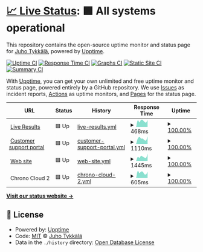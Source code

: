 # [📈 Live Status](https://up.enymind.com): <!--live status--> **🟩 All systems operational**

This repository contains the open-source uptime monitor and status page for [Juho Tykkälä](juho.tykkala.fi), powered by [Upptime](https://github.com/upptime/upptime).

[![Uptime CI](https://github.com/koj-co/upptime/workflows/Uptime%20CI/badge.svg)](https://github.com/koj-co/upptime/actions?query=workflow%3A%22Uptime+CI%22)
[![Response Time CI](https://github.com/koj-co/upptime/workflows/Response%20Time%20CI/badge.svg)](https://github.com/koj-co/upptime/actions?query=workflow%3A%22Response+Time+CI%22)
[![Graphs CI](https://github.com/koj-co/upptime/workflows/Graphs%20CI/badge.svg)](https://github.com/koj-co/upptime/actions?query=workflow%3A%22Graphs+CI%22)
[![Static Site CI](https://github.com/koj-co/upptime/workflows/Static%20Site%20CI/badge.svg)](https://github.com/koj-co/upptime/actions?query=workflow%3A%22Static+Site+CI%22)
[![Summary CI](https://github.com/koj-co/upptime/workflows/Summary%20CI/badge.svg)](https://github.com/koj-co/upptime/actions?query=workflow%3A%22Summary+CI%22)

With [Upptime](https://upptime.js.org), you can get your own unlimited and free uptime monitor and status page, powered entirely by a GitHub repository. We use [Issues](https://github.com/enyone/upptime/issues) as incident reports, [Actions](https://github.com/enyone/upptime/actions) as uptime monitors, and [Pages](https://up.enymind.com) for the status page.

<!--start: status pages-->
<!-- This summary is generated by Upptime (https://github.com/upptime/upptime) -->
<!-- Do not edit this manually, your changes will be overwritten -->
<!-- prettier-ignore -->
| URL | Status | History | Response Time | Uptime |
| --- | ------ | ------- | ------------- | ------ |
| <img alt="" src="https://favicons.githubusercontent.com/chrono.live" height="13"> [Live Results](http://chrono.live) | 🟩 Up | [live-results.yml](https://github.com/enyone/upptime/commits/HEAD/history/live-results.yml) | <details><summary><img alt="Response time graph" src="./graphs/live-results/response-time-week.png" height="20"> 468ms</summary><br><a href="https://up.enymind.com/history/live-results"><img alt="Response time 498" src="https://img.shields.io/endpoint?url=https%3A%2F%2Fraw.githubusercontent.com%2Fenyone%2Fupptime%2FHEAD%2Fapi%2Flive-results%2Fresponse-time.json"></a><br><a href="https://up.enymind.com/history/live-results"><img alt="24-hour response time 566" src="https://img.shields.io/endpoint?url=https%3A%2F%2Fraw.githubusercontent.com%2Fenyone%2Fupptime%2FHEAD%2Fapi%2Flive-results%2Fresponse-time-day.json"></a><br><a href="https://up.enymind.com/history/live-results"><img alt="7-day response time 468" src="https://img.shields.io/endpoint?url=https%3A%2F%2Fraw.githubusercontent.com%2Fenyone%2Fupptime%2FHEAD%2Fapi%2Flive-results%2Fresponse-time-week.json"></a><br><a href="https://up.enymind.com/history/live-results"><img alt="30-day response time 474" src="https://img.shields.io/endpoint?url=https%3A%2F%2Fraw.githubusercontent.com%2Fenyone%2Fupptime%2FHEAD%2Fapi%2Flive-results%2Fresponse-time-month.json"></a><br><a href="https://up.enymind.com/history/live-results"><img alt="1-year response time 498" src="https://img.shields.io/endpoint?url=https%3A%2F%2Fraw.githubusercontent.com%2Fenyone%2Fupptime%2FHEAD%2Fapi%2Flive-results%2Fresponse-time-year.json"></a></details> | <details><summary><a href="https://up.enymind.com/history/live-results">100.00%</a></summary><a href="https://up.enymind.com/history/live-results"><img alt="All-time uptime 100.00%" src="https://img.shields.io/endpoint?url=https%3A%2F%2Fraw.githubusercontent.com%2Fenyone%2Fupptime%2FHEAD%2Fapi%2Flive-results%2Fuptime.json"></a><br><a href="https://up.enymind.com/history/live-results"><img alt="24-hour uptime 100.00%" src="https://img.shields.io/endpoint?url=https%3A%2F%2Fraw.githubusercontent.com%2Fenyone%2Fupptime%2FHEAD%2Fapi%2Flive-results%2Fuptime-day.json"></a><br><a href="https://up.enymind.com/history/live-results"><img alt="7-day uptime 100.00%" src="https://img.shields.io/endpoint?url=https%3A%2F%2Fraw.githubusercontent.com%2Fenyone%2Fupptime%2FHEAD%2Fapi%2Flive-results%2Fuptime-week.json"></a><br><a href="https://up.enymind.com/history/live-results"><img alt="30-day uptime 100.00%" src="https://img.shields.io/endpoint?url=https%3A%2F%2Fraw.githubusercontent.com%2Fenyone%2Fupptime%2FHEAD%2Fapi%2Flive-results%2Fuptime-month.json"></a><br><a href="https://up.enymind.com/history/live-results"><img alt="1-year uptime 100.00%" src="https://img.shields.io/endpoint?url=https%3A%2F%2Fraw.githubusercontent.com%2Fenyone%2Fupptime%2FHEAD%2Fapi%2Flive-results%2Fuptime-year.json"></a></details>
| <img alt="" src="https://favicons.githubusercontent.com/support.enymind.fi" height="13"> [Customer support portal](https://support.enymind.fi) | 🟩 Up | [customer-support-portal.yml](https://github.com/enyone/upptime/commits/HEAD/history/customer-support-portal.yml) | <details><summary><img alt="Response time graph" src="./graphs/customer-support-portal/response-time-week.png" height="20"> 1110ms</summary><br><a href="https://up.enymind.com/history/customer-support-portal"><img alt="Response time 1032" src="https://img.shields.io/endpoint?url=https%3A%2F%2Fraw.githubusercontent.com%2Fenyone%2Fupptime%2FHEAD%2Fapi%2Fcustomer-support-portal%2Fresponse-time.json"></a><br><a href="https://up.enymind.com/history/customer-support-portal"><img alt="24-hour response time 1077" src="https://img.shields.io/endpoint?url=https%3A%2F%2Fraw.githubusercontent.com%2Fenyone%2Fupptime%2FHEAD%2Fapi%2Fcustomer-support-portal%2Fresponse-time-day.json"></a><br><a href="https://up.enymind.com/history/customer-support-portal"><img alt="7-day response time 1110" src="https://img.shields.io/endpoint?url=https%3A%2F%2Fraw.githubusercontent.com%2Fenyone%2Fupptime%2FHEAD%2Fapi%2Fcustomer-support-portal%2Fresponse-time-week.json"></a><br><a href="https://up.enymind.com/history/customer-support-portal"><img alt="30-day response time 1079" src="https://img.shields.io/endpoint?url=https%3A%2F%2Fraw.githubusercontent.com%2Fenyone%2Fupptime%2FHEAD%2Fapi%2Fcustomer-support-portal%2Fresponse-time-month.json"></a><br><a href="https://up.enymind.com/history/customer-support-portal"><img alt="1-year response time 1032" src="https://img.shields.io/endpoint?url=https%3A%2F%2Fraw.githubusercontent.com%2Fenyone%2Fupptime%2FHEAD%2Fapi%2Fcustomer-support-portal%2Fresponse-time-year.json"></a></details> | <details><summary><a href="https://up.enymind.com/history/customer-support-portal">100.00%</a></summary><a href="https://up.enymind.com/history/customer-support-portal"><img alt="All-time uptime 99.73%" src="https://img.shields.io/endpoint?url=https%3A%2F%2Fraw.githubusercontent.com%2Fenyone%2Fupptime%2FHEAD%2Fapi%2Fcustomer-support-portal%2Fuptime.json"></a><br><a href="https://up.enymind.com/history/customer-support-portal"><img alt="24-hour uptime 100.00%" src="https://img.shields.io/endpoint?url=https%3A%2F%2Fraw.githubusercontent.com%2Fenyone%2Fupptime%2FHEAD%2Fapi%2Fcustomer-support-portal%2Fuptime-day.json"></a><br><a href="https://up.enymind.com/history/customer-support-portal"><img alt="7-day uptime 100.00%" src="https://img.shields.io/endpoint?url=https%3A%2F%2Fraw.githubusercontent.com%2Fenyone%2Fupptime%2FHEAD%2Fapi%2Fcustomer-support-portal%2Fuptime-week.json"></a><br><a href="https://up.enymind.com/history/customer-support-portal"><img alt="30-day uptime 100.00%" src="https://img.shields.io/endpoint?url=https%3A%2F%2Fraw.githubusercontent.com%2Fenyone%2Fupptime%2FHEAD%2Fapi%2Fcustomer-support-portal%2Fuptime-month.json"></a><br><a href="https://up.enymind.com/history/customer-support-portal"><img alt="1-year uptime 99.73%" src="https://img.shields.io/endpoint?url=https%3A%2F%2Fraw.githubusercontent.com%2Fenyone%2Fupptime%2FHEAD%2Fapi%2Fcustomer-support-portal%2Fuptime-year.json"></a></details>
| <img alt="" src="https://favicons.githubusercontent.com/www.enymind.com" height="13"> [Web site](http://www.enymind.com) | 🟩 Up | [web-site.yml](https://github.com/enyone/upptime/commits/HEAD/history/web-site.yml) | <details><summary><img alt="Response time graph" src="./graphs/web-site/response-time-week.png" height="20"> 1445ms</summary><br><a href="https://up.enymind.com/history/web-site"><img alt="Response time 1337" src="https://img.shields.io/endpoint?url=https%3A%2F%2Fraw.githubusercontent.com%2Fenyone%2Fupptime%2FHEAD%2Fapi%2Fweb-site%2Fresponse-time.json"></a><br><a href="https://up.enymind.com/history/web-site"><img alt="24-hour response time 1789" src="https://img.shields.io/endpoint?url=https%3A%2F%2Fraw.githubusercontent.com%2Fenyone%2Fupptime%2FHEAD%2Fapi%2Fweb-site%2Fresponse-time-day.json"></a><br><a href="https://up.enymind.com/history/web-site"><img alt="7-day response time 1445" src="https://img.shields.io/endpoint?url=https%3A%2F%2Fraw.githubusercontent.com%2Fenyone%2Fupptime%2FHEAD%2Fapi%2Fweb-site%2Fresponse-time-week.json"></a><br><a href="https://up.enymind.com/history/web-site"><img alt="30-day response time 1416" src="https://img.shields.io/endpoint?url=https%3A%2F%2Fraw.githubusercontent.com%2Fenyone%2Fupptime%2FHEAD%2Fapi%2Fweb-site%2Fresponse-time-month.json"></a><br><a href="https://up.enymind.com/history/web-site"><img alt="1-year response time 1337" src="https://img.shields.io/endpoint?url=https%3A%2F%2Fraw.githubusercontent.com%2Fenyone%2Fupptime%2FHEAD%2Fapi%2Fweb-site%2Fresponse-time-year.json"></a></details> | <details><summary><a href="https://up.enymind.com/history/web-site">100.00%</a></summary><a href="https://up.enymind.com/history/web-site"><img alt="All-time uptime 100.00%" src="https://img.shields.io/endpoint?url=https%3A%2F%2Fraw.githubusercontent.com%2Fenyone%2Fupptime%2FHEAD%2Fapi%2Fweb-site%2Fuptime.json"></a><br><a href="https://up.enymind.com/history/web-site"><img alt="24-hour uptime 100.00%" src="https://img.shields.io/endpoint?url=https%3A%2F%2Fraw.githubusercontent.com%2Fenyone%2Fupptime%2FHEAD%2Fapi%2Fweb-site%2Fuptime-day.json"></a><br><a href="https://up.enymind.com/history/web-site"><img alt="7-day uptime 100.00%" src="https://img.shields.io/endpoint?url=https%3A%2F%2Fraw.githubusercontent.com%2Fenyone%2Fupptime%2FHEAD%2Fapi%2Fweb-site%2Fuptime-week.json"></a><br><a href="https://up.enymind.com/history/web-site"><img alt="30-day uptime 100.00%" src="https://img.shields.io/endpoint?url=https%3A%2F%2Fraw.githubusercontent.com%2Fenyone%2Fupptime%2FHEAD%2Fapi%2Fweb-site%2Fuptime-month.json"></a><br><a href="https://up.enymind.com/history/web-site"><img alt="1-year uptime 100.00%" src="https://img.shields.io/endpoint?url=https%3A%2F%2Fraw.githubusercontent.com%2Fenyone%2Fupptime%2FHEAD%2Fapi%2Fweb-site%2Fuptime-year.json"></a></details>
| <img alt="" src="https://favicons.githubusercontent.com/null" height="13"> Chrono Cloud 2 | 🟩 Up | [chrono-cloud-2.yml](https://github.com/enyone/upptime/commits/HEAD/history/chrono-cloud-2.yml) | <details><summary><img alt="Response time graph" src="./graphs/chrono-cloud-2/response-time-week.png" height="20"> 605ms</summary><br><a href="https://up.enymind.com/history/chrono-cloud-2"><img alt="Response time 631" src="https://img.shields.io/endpoint?url=https%3A%2F%2Fraw.githubusercontent.com%2Fenyone%2Fupptime%2FHEAD%2Fapi%2Fchrono-cloud-2%2Fresponse-time.json"></a><br><a href="https://up.enymind.com/history/chrono-cloud-2"><img alt="24-hour response time 675" src="https://img.shields.io/endpoint?url=https%3A%2F%2Fraw.githubusercontent.com%2Fenyone%2Fupptime%2FHEAD%2Fapi%2Fchrono-cloud-2%2Fresponse-time-day.json"></a><br><a href="https://up.enymind.com/history/chrono-cloud-2"><img alt="7-day response time 605" src="https://img.shields.io/endpoint?url=https%3A%2F%2Fraw.githubusercontent.com%2Fenyone%2Fupptime%2FHEAD%2Fapi%2Fchrono-cloud-2%2Fresponse-time-week.json"></a><br><a href="https://up.enymind.com/history/chrono-cloud-2"><img alt="30-day response time 716" src="https://img.shields.io/endpoint?url=https%3A%2F%2Fraw.githubusercontent.com%2Fenyone%2Fupptime%2FHEAD%2Fapi%2Fchrono-cloud-2%2Fresponse-time-month.json"></a><br><a href="https://up.enymind.com/history/chrono-cloud-2"><img alt="1-year response time 631" src="https://img.shields.io/endpoint?url=https%3A%2F%2Fraw.githubusercontent.com%2Fenyone%2Fupptime%2FHEAD%2Fapi%2Fchrono-cloud-2%2Fresponse-time-year.json"></a></details> | <details><summary><a href="https://up.enymind.com/history/chrono-cloud-2">100.00%</a></summary><a href="https://up.enymind.com/history/chrono-cloud-2"><img alt="All-time uptime 99.42%" src="https://img.shields.io/endpoint?url=https%3A%2F%2Fraw.githubusercontent.com%2Fenyone%2Fupptime%2FHEAD%2Fapi%2Fchrono-cloud-2%2Fuptime.json"></a><br><a href="https://up.enymind.com/history/chrono-cloud-2"><img alt="24-hour uptime 100.00%" src="https://img.shields.io/endpoint?url=https%3A%2F%2Fraw.githubusercontent.com%2Fenyone%2Fupptime%2FHEAD%2Fapi%2Fchrono-cloud-2%2Fuptime-day.json"></a><br><a href="https://up.enymind.com/history/chrono-cloud-2"><img alt="7-day uptime 100.00%" src="https://img.shields.io/endpoint?url=https%3A%2F%2Fraw.githubusercontent.com%2Fenyone%2Fupptime%2FHEAD%2Fapi%2Fchrono-cloud-2%2Fuptime-week.json"></a><br><a href="https://up.enymind.com/history/chrono-cloud-2"><img alt="30-day uptime 94.97%" src="https://img.shields.io/endpoint?url=https%3A%2F%2Fraw.githubusercontent.com%2Fenyone%2Fupptime%2FHEAD%2Fapi%2Fchrono-cloud-2%2Fuptime-month.json"></a><br><a href="https://up.enymind.com/history/chrono-cloud-2"><img alt="1-year uptime 99.42%" src="https://img.shields.io/endpoint?url=https%3A%2F%2Fraw.githubusercontent.com%2Fenyone%2Fupptime%2FHEAD%2Fapi%2Fchrono-cloud-2%2Fuptime-year.json"></a></details>

<!--end: status pages-->

[**Visit our status website →**](https://up.enymind.com)

## 📄 License

- Powered by: [Upptime](https://github.com/upptime/upptime)
- Code: [MIT](./LICENSE) © [Juho Tykkälä](juho.tykkala.fi)
- Data in the `./history` directory: [Open Database License](https://opendatacommons.org/licenses/odbl/1-0/)
